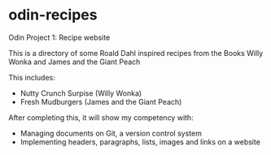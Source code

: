 # odin-recipes
Odin Project 1: Recipe website

This is a directory of some Roald Dahl inspired recipes from the Books Willy Wonka and James and the Giant Peach

This includes:
- Nutty Crunch Surpise (Willy Wonka)
- Fresh Mudburgers (James and the Giant Peach)

After completing this, it will show my competency with:
- Managing documents on Git, a version control system
- Implementing headers, paragraphs, lists, images and links on a website
